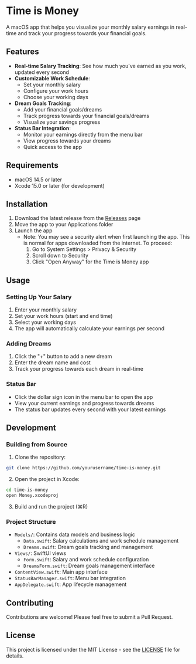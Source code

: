 # Time is Money

A macOS app that helps you visualize your monthly salary earnings in real-time and track your progress towards your financial goals.

## Features

- **Real-time Salary Tracking**: See how much you've earned as you work, updated every second
- **Customizable Work Schedule**:
  - Set your monthly salary
  - Configure your work hours
  - Choose your working days
- **Dream Goals Tracking**:
  - Add your financial goals/dreams
  - Track progress towards your financial goals/dreams
  - Visualize your savings progress
- **Status Bar Integration**:
  - Monitor your earnings directly from the menu bar
  - View progress towards your dreams
  - Quick access to the app

## Requirements

- macOS 14.5 or later
- Xcode 15.0 or later (for development)

## Installation

1. Download the latest release from the [Releases](https://github.com/yourusername/time-is-money/releases) page
2. Move the app to your Applications folder
3. Launch the app
   - Note: You may see a security alert when first launching the app. This is normal for apps downloaded from the internet. To proceed:
     1. Go to System Settings > Privacy & Security
     2. Scroll down to Security
     3. Click "Open Anyway" for the Time is Money app

## Usage

### Setting Up Your Salary

1. Enter your monthly salary
2. Set your work hours (start and end time)
3. Select your working days
4. The app will automatically calculate your earnings per second

### Adding Dreams

1. Click the "+" button to add a new dream
2. Enter the dream name and cost
3. Track your progress towards each dream in real-time

### Status Bar

- Click the dollar sign icon in the menu bar to open the app
- View your current earnings and progress towards dreams
- The status bar updates every second with your latest earnings

## Development

### Building from Source

1. Clone the repository:

```bash
git clone https://github.com/yourusername/time-is-money.git
```

2. Open the project in Xcode:

```bash
cd time-is-money
open Money.xcodeproj
```

3. Build and run the project (⌘R)

### Project Structure

- `Models/`: Contains data models and business logic
  - `Data.swift`: Salary calculations and work schedule management
  - `Dreams.swift`: Dream goals tracking and management
- `Views/`: SwiftUI views
  - `Form.swift`: Salary and work schedule configuration
  - `DreamsForm.swift`: Dream goals management interface
- `ContentView.swift`: Main app interface
- `StatusBarManager.swift`: Menu bar integration
- `AppDelegate.swift`: App lifecycle management

## Contributing

Contributions are welcome! Please feel free to submit a Pull Request.

## License

This project is licensed under the MIT License - see the [LICENSE](LICENSE) file for details.
